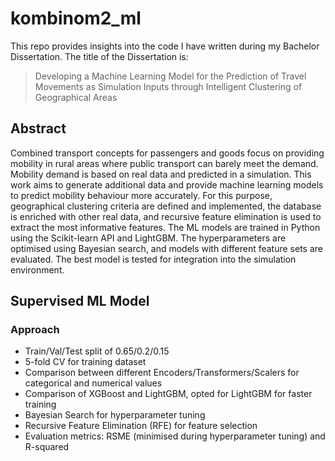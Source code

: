 # kombinom2_ml
This repo provides insights into the code I have written during my Bachelor Dissertation.
The title of the Dissertation is:

>Developing a Machine Learning Model for the Prediction of Travel Movements as Simulation Inputs through Intelligent Clustering of Geographical Areas

## Abstract
Combined transport concepts for passengers and goods focus on providing mobility in rural areas where public transport can barely meet the demand. Mobility demand is based on real data and predicted in a simulation. This work aims to generate additional data and provide machine learning models to predict mobility behaviour more accurately. For this purpose, geographical clustering criteria are defined and implemented, the database is enriched with other real data, and recursive feature elimination is used to extract the most informative features. The ML models are trained in Python using the Scikit-learn API and LightGBM. The hyperparameters are optimised using Bayesian search, and models with different feature sets are evaluated. The best model is tested for integration into the simulation environment.

## Supervised ML Model 
### Approach
- Train/Val/Test split of 0.65/0.2/0.15
- 5-fold CV for training dataset
- Comparison between different Encoders/Transformers/Scalers for categorical and numerical values
- Comparison of XGBoost and LightGBM, opted for LightGBM for faster training 
- Bayesian Search for hyperparameter tuning
- Recursive Feature Elimination (RFE) for feature selection
- Evaluation metrics: RSME (minimised during hyperparameter tuning) and R-squared